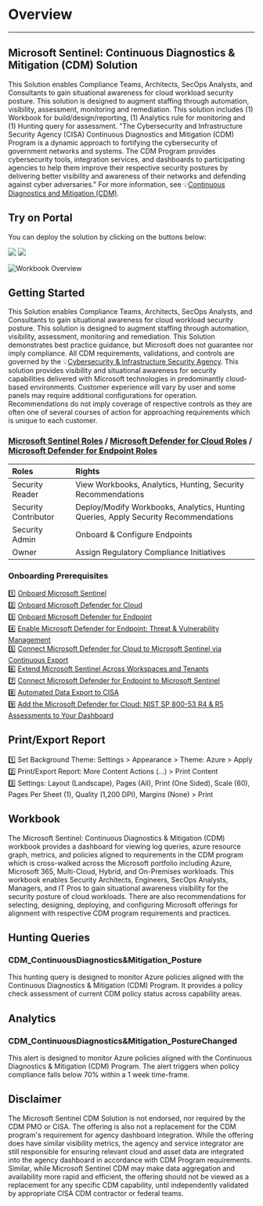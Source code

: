 # Overview
---
## Microsoft Sentinel: Continuous Diagnostics & Mitigation (CDM) Solution
This Solution enables Compliance Teams, Architects, SecOps Analysts, and Consultants to gain situational awareness for cloud workload security posture. This solution is designed to augment staffing through automation, visibility, assessment, monitoring and remediation. This solution includes (1) Workbook for build/design/reporting, (1) Analytics rule for monitoring and (1) Hunting query for assessment. "The Cybersecurity and Infrastructure Security Agency (CISA) Continuous Diagnostics and Mitigation (CDM) Program is a dynamic approach to fortifying the cybersecurity of government networks and systems. The CDM Program provides cybersecurity tools, integration services, and dashboards to participating agencies to help them improve their respective security postures by delivering better visibility and awareness of their 
networks and defending against cyber adversaries." For more information, see 💡[Continuous Diagnostics and Mitigation (CDM)](https://www.cisa.gov/cdm).

## Try on Portal
You can deploy the solution by clicking on the buttons below:

<a href="https://portal.azure.com/#create/Microsoft.Template/uri/https%3A%2F%2Fraw.githubusercontent.com%2FAzure%2FAzure-Sentinel%2Fmaster%2FSolutions%2FContinuousDiagnostics&Mitigation%2FPackage%2FmainTemplate.json" target="_blank"><img src="https://aka.ms/deploytoazurebutton"/></a>
<a href="https://portal.azure.us/#create/Microsoft.Template/uri/https%3A%2F%2Fraw.githubusercontent.com%2FAzure%2FAzure-Sentinel%2Fmaster%2FSolutions%2FContinuousDiagnostics&Mitigation%2FPackage%2FmainTemplate.json" target="_blank"><img src="https://aka.ms/deploytoazuregovbutton"/></a>

![Workbook Overview](https://github.com/Azure/Azure-Sentinel/blob/master/Solutions/ContinuousDiagnostics&Mitigation/Workbooks/Images/ContinuousDiagnostics&MitigationBlack.png?raw=true)

## Getting Started
This Solution enables Compliance Teams, Architects, SecOps Analysts, and Consultants to gain situational awareness for cloud workload security posture. This solution is designed to augment staffing through automation, visibility, assessment, monitoring and remediation. This Solution demonstrates best practice guidance, but Microsoft does not guarantee nor imply compliance. All CDM requirements, validations, and controls are governed by the 💡[Cybersecurity & Infrastructure Security Agency](https://www.cisa.gov/cdm). This solution provides visibility and situational awareness for security capabilities delivered with Microsoft technologies in predominantly cloud-based environments. Customer experience will vary by user and some panels may require additional configurations for operation. Recommendations do not imply coverage of respective controls as they are often one of several courses of action for approaching requirements which is unique to each customer.<br>

### [Microsoft Sentinel Roles](https://docs.microsoft.com/azure/sentinel/roles) / [Microsoft Defender for Cloud Roles](https://docs.microsoft.com/azure/defender-for-cloud/permissions#roles-and-allowed-actions) / [Microsoft Defender for Endpoint Roles](https://docs.microsoft.com/microsoft-365/security/defender-endpoint/user-roles)
| <strong> Roles </strong> | <strong> Rights </strong> | 
|:--|:--|
|Security Reader | View Workbooks, Analytics, Hunting, Security Recommendations |
|Security Contributor| Deploy/Modify Workbooks, Analytics, Hunting Queries, Apply Security Recommendations |
|Security Admin| Onboard & Configure Endpoints |
|Owner| Assign Regulatory Compliance Initiatives|

### Onboarding Prerequisites 
1️⃣ [Onboard Microsoft Sentinel](https://docs.microsoft.com/azure/sentinel/quickstart-onboard)<br>
2️⃣ [Onboard Microsoft Defender for Cloud](https://docs.microsoft.com/azure/security-center/security-center-get-started)<br>
3️⃣ [Onboard Microsoft Defender for Endpoint](https://docs.microsoft.com/microsoft-365/security/defender-endpoint/onboard-configure)<br>
4️⃣ [Enable Microsoft Defender for Endpoint: Threat & Vulnerability Management](https://docs.microsoft.com/microsoft-365/security/defender-endpoint/tvm-prerequisites)<br>
5️⃣ [Connect Microsoft Defender for Cloud to Microsoft Sentinel via Continuous Export](https://docs.microsoft.com/azure/security-center/continuous-export)<br>
6️⃣ [Extend Microsoft Sentinel Across Workspaces and Tenants](https://docs.microsoft.com/azure/sentinel/extend-sentinel-across-workspaces-tenants)<br>
7️⃣ [Connect Microsoft Defender for Endpoint to Microsoft Sentinel](https://docs.microsoft.com/azure/sentinel/connect-microsoft-365-defender?tabs=MDE)<br>
8️⃣ [Automated Data Export to CISA](https://docs.microsoft.com/azure/sentinel/connect-microsoft-365-defender?tabs=MDE)<br>
9️⃣ [Add the Microsoft Defender for Cloud: NIST SP 800-53 R4 & R5 Assessments to Your Dashboard](https://docs.microsoft.com/azure/security-center/update-regulatory-compliance-packages#add-a-regulatory-standard-to-your-dashboard)<br>


## Print/Export Report
1️⃣ Set Background Theme: Settings > Appearance > Theme: Azure > Apply<br>
2️⃣ Print/Export Report: More Content Actions (...) > Print Content<br>
3️⃣ Settings: Layout (Landscape), Pages (All), Print (One Sided), Scale (60), Pages Per Sheet (1), Quality (1,200 DPI), Margins (None) > Print<br>

## Workbook
The Microsoft Sentinel: Continuous Diagnostics & Mitigation (CDM) workbook provides a dashboard for viewing log queries, azure resource graph, metrics, and policies aligned to requirements in the CDM program which is cross-walked across the Microsoft portfolio including Azure, Microsoft 365, Multi-Cloud, Hybrid, and On-Premises workloads. This workbook enables Security Architects, Engineers, SecOps Analysts, Managers, and IT Pros to gain situational awareness visibility for the security posture of cloud workloads. There are also recommendations for selecting, designing, deploying, and configuring Microsoft offerings for alignment with respective CDM program requirements and practices.

## Hunting Queries
### CDM_ContinuousDiagnostics&Mitigation_Posture
This hunting query is designed to monitor Azure policies aligned with the Continuous Diagnostics & Mitigation (CDM) Program. It provides a policy check assessment of current CDM policy status across capability areas.<br>

## Analytics
### CDM_ContinuousDiagnostics&Mitigation_PostureChanged
This alert is designed to monitor Azure policies aligned with the Continuous Diagnostics & Mitigation (CDM) Program. The alert triggers when policy compliance falls below 70% within a 1 week time-frame.<br>

## Disclaimer
The Microsoft Sentinel CDM Solution is not endorsed, nor required by the CDM PMO or CISA. The offering is also not a replacement for the CDM program's requirement for agency dashboard integration. While the offering does have similar visibility metrics, the agency and service integrator are still responsible for ensuring relevant cloud and asset data are integrated into the agency dashboard in accordance with CDM Program requirements. Similar, while Microsoft Sentinel CDM may make data aggregation and availability more rapid and efficient, the offering should not be viewed as a replacement for any specific CDM capability, until independently validated by appropriate CISA CDM contractor or federal teams. 